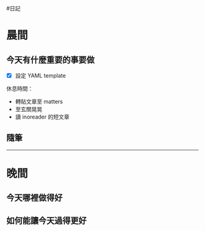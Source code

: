 

#日記 
# 晨間
## 今天有什麼重要的事要做
- [x] 設定 YAML template


休息時間：
- 轉貼文章至 matters
- 至玄關晃晃
- 讀 inoreader 的短文章
## 隨筆

---

# 晚間

## 今天哪裡做得好

## 如何能讓今天過得更好